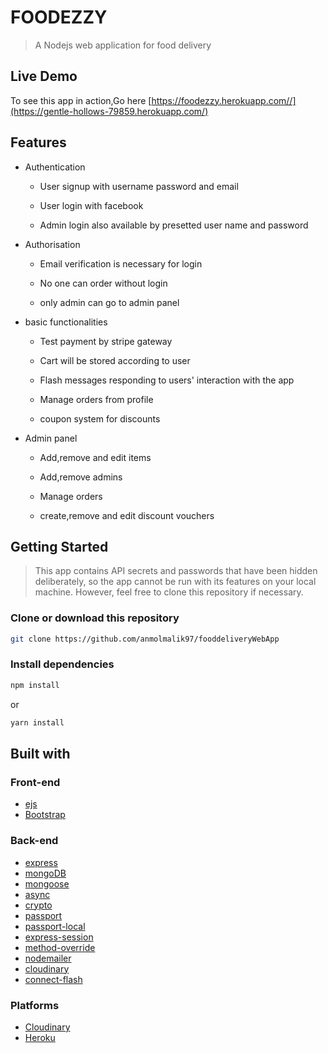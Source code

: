 # FOODEZZY

> A Nodejs web application for food delivery


## Live Demo

To see this app in action,Go here [https://foodezzy.herokuapp.com//](https://gentle-hollows-79859.herokuapp.com/)

## Features

* Authentication
  
  
  * User signup with username password and email
  
  * User login with facebook
 
  * Admin login also available by presetted user name and password 
 
* Authorisation

  * Email verification is necessary for login
  
  * No one can order without login
  
  * only admin can go to admin panel
  
* basic functionalities
 
  * Test payment by stripe gateway
  
  * Cart will be stored according to user
  
  * Flash messages responding to users' interaction with the app
  
  * Manage orders from profile
  
  * coupon system for discounts
 
* Admin panel

  * Add,remove and edit items
  
  * Add,remove admins
  
  * Manage orders
  
  * create,remove and edit discount vouchers
  
## Getting Started

> This app contains API secrets and passwords that have been hidden deliberately, so the app cannot be run with its features on your local machine. However, feel free to clone this repository if necessary.

### Clone or download this repository

```sh
git clone https://github.com/anmolmalik97/fooddeliveryWebApp
```

### Install dependencies

```sh
npm install
```

or

```sh
yarn install
```
## Built with

### Front-end

* [ejs](http://ejs.co/)
* [Bootstrap](http://getbootstrap.com/docs/4.1/getting-started/introduction/)

### Back-end

* [express](https://expressjs.com/)
* [mongoDB](https://www.mongodb.com/)
* [mongoose](http://mongoosejs.com/)
* [async](http://caolan.github.io/async/)
* [crypto](https://nodejs.org/api/crypto.html#crypto_crypto)
* [passport](http://www.passportjs.org/)
* [passport-local](https://github.com/jaredhanson/passport-local#passport-local)
* [express-session](https://github.com/expressjs/session#express-session)
* [method-override](https://github.com/expressjs/method-override#method-override)
* [nodemailer](https://nodemailer.com/about/)
* [cloudinary](https://cloudinary.com/)
* [connect-flash](https://github.com/jaredhanson/connect-flash#connect-flash)

### Platforms

* [Cloudinary](https://cloudinary.com/)
* [Heroku](https://www.heroku.com/)
